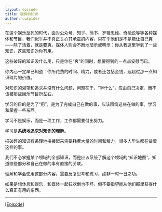 ```yaml
---
layout: episode
title: 破碎的知识
author: uuspider
---
```

在这个娱乐至死的时代，面对公众号、知乎、简书、罗辑思维、奇葩说等等各种媒体和节目，我们似乎并不真正关心其承载的内容，只在乎他们是不是能让自己爽——除了活着，就是要爽。媒体人则会不断地暗示或明示：你从我这里学到了一些知识，这些知识对你有用。

这些破碎的知识没什么用，只是你在“爽”的同时，想要得到的一点点安慰而已。

你内心一定早已知道：你所花费的时间、精力，或者还包括金钱，远超过那一点知识碎片的价值。

对知识的渴望和追求并没有什么问题，问题在于，“学什么”，应由自己决定，而不该被那些娱乐节目所左右。

学习的目的是为了“用”，是为了完成自己在做的事，应该围绕这些在做的事，学习和掌握一些东西。

学习不是娱乐，而是一项工作，工作都需要付出努力。

学习是**系统地追求对知识的理解**。

把破碎的知识有条理地拼接起来需要耗费大量的时间和精力，很多人毕生都在做着这样的事。

我们不必掌握某个领域的全部知识，而是应该系统了解这个领域的“知识地图”，知道哪些部分和自己在做的事有直接的关联。

理解和学会使用这部分内容，需要反复思考和练习，绝非一时一日之功。

如果是想休息和娱乐，和媒体一起狂欢倒也不坏，但不要指望能从他们那里获得什么真正有用的东西。

***

[[Episode][episode]]

[episode]:http://about.uuspider.com/2019/06/02/episodeindex.html
